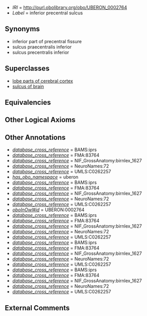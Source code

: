  * *IRI* = http://purl.obolibrary.org/obo/UBERON_0002764
 * *Label* = inferior precentral sulcus

## Synonyms

 * inferior part of precentral fissure
 * sulcus praecentralis inferior
 * sulcus precentralis inferior

## Superclasses

 * [lobe parts of cerebral cortex](../../UBERON/22/UBERON_0003022.md)
 * [sulcus of brain](../../UBERON/18/UBERON_0013118.md)

## Equivalencies


## Other Logical Axioms


## Other Annotations

 * *[database_cross_reference](../../ef/oboInOwl#hasDbXref.md)* = BAMS:iprs
 * *[database_cross_reference](../../ef/oboInOwl#hasDbXref.md)* = FMA:83764
 * *[database_cross_reference](../../ef/oboInOwl#hasDbXref.md)* = NIF_GrossAnatomy:birnlex_1627
 * *[database_cross_reference](../../ef/oboInOwl#hasDbXref.md)* = NeuroNames:72
 * *[database_cross_reference](../../ef/oboInOwl#hasDbXref.md)* = UMLS:C0262257
 * *[has_obo_namespace](../../ce/oboInOwl#hasOBONamespace.md)* = uberon
 * *[database_cross_reference](../../ef/oboInOwl#hasDbXref.md)* = BAMS:iprs
 * *[database_cross_reference](../../ef/oboInOwl#hasDbXref.md)* = FMA:83764
 * *[database_cross_reference](../../ef/oboInOwl#hasDbXref.md)* = NIF_GrossAnatomy:birnlex_1627
 * *[database_cross_reference](../../ef/oboInOwl#hasDbXref.md)* = NeuroNames:72
 * *[database_cross_reference](../../ef/oboInOwl#hasDbXref.md)* = UMLS:C0262257
 * *[oboInOwl#id](../../id/oboInOwl#id.md)* = UBERON:0002764
 * *[database_cross_reference](../../ef/oboInOwl#hasDbXref.md)* = BAMS:iprs
 * *[database_cross_reference](../../ef/oboInOwl#hasDbXref.md)* = FMA:83764
 * *[database_cross_reference](../../ef/oboInOwl#hasDbXref.md)* = NIF_GrossAnatomy:birnlex_1627
 * *[database_cross_reference](../../ef/oboInOwl#hasDbXref.md)* = NeuroNames:72
 * *[database_cross_reference](../../ef/oboInOwl#hasDbXref.md)* = UMLS:C0262257
 * *[database_cross_reference](../../ef/oboInOwl#hasDbXref.md)* = BAMS:iprs
 * *[database_cross_reference](../../ef/oboInOwl#hasDbXref.md)* = FMA:83764
 * *[database_cross_reference](../../ef/oboInOwl#hasDbXref.md)* = NIF_GrossAnatomy:birnlex_1627
 * *[database_cross_reference](../../ef/oboInOwl#hasDbXref.md)* = NeuroNames:72
 * *[database_cross_reference](../../ef/oboInOwl#hasDbXref.md)* = UMLS:C0262257
 * *[database_cross_reference](../../ef/oboInOwl#hasDbXref.md)* = BAMS:iprs
 * *[database_cross_reference](../../ef/oboInOwl#hasDbXref.md)* = FMA:83764
 * *[database_cross_reference](../../ef/oboInOwl#hasDbXref.md)* = NIF_GrossAnatomy:birnlex_1627
 * *[database_cross_reference](../../ef/oboInOwl#hasDbXref.md)* = NeuroNames:72
 * *[database_cross_reference](../../ef/oboInOwl#hasDbXref.md)* = UMLS:C0262257

## External Comments

